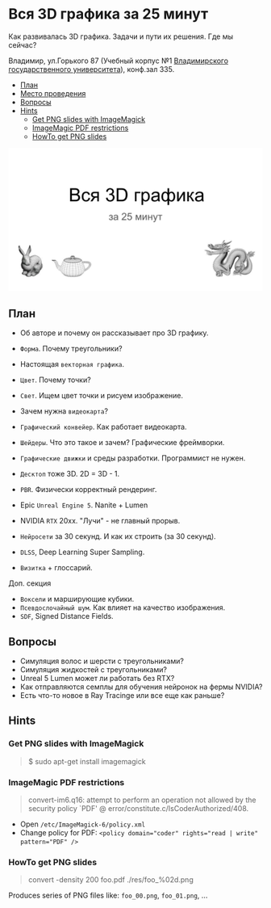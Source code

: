 # Вся 3D графика за 25 минут

Как развивалась 3D графика. Задачи и пути их решения. Где мы сейчас?

Владимир, ул.Горького 87 (Учебный корпус №1 [Владимирского государственного университета](https://yandex.ru/maps/-/CCUVeVVItB)), конф.зал 335.

- [План](#план)
- [Место проведения](#место-проведения)
- [Вопросы](#вопросы)
- [Hints](#hints)
  - [Get PNG slides with ImageMagick](#get-png-slides-with-imagemagick)
  - [ImageMagic PDF restrictions](#imagemagic-pdf-restrictions)
  - [HowTo get PNG slides](#howto-get-png-slides)

![Title Slide](slides/00.png)

## План

- Об авторе и почему он рассказывает про 3D графику.

- `Форма`. Почему треугольники?
- Настоящая `векторная графика`.
- `Цвет`. Почему точки?
- `Свет`. Ищем цвет точки и рисуем изображение.
- Зачем нужна `видеокарта`?
- `Графический конвейер`. Как работает видеокарта.
- `Шейдеры`. Что это такое и зачем? Графические фреймворки.
- `Графические движки` и среды разработки. Программист не нужен.
- `Десктоп` тоже 3D. 2D = 3D - 1.
- `PBR`. Физически корректный рендеринг.
- Epic `Unreal Engine 5`. Nanite + Lumen
- NVIDIA `RTX` 20xx. "Лучи" - не главный прорыв.
- `Нейросети` за 30 секунд. И как их строить (за 30 секунд).
- `DLSS`, Deep Learning Super Sampling.

- `Визитка` + глоссарий.

Доп. секция

- `Воксели` и марширующие кубики.
- `Псевдослочайный шум`. Как влияет на качество изображения.
- `SDF`, Signed Distance Fields.

## Вопросы

- Симуляция волос и шерсти с треугольниками?
- Симуляция жидкостей с треугольниками?
- Unreal 5 Lumen может ли работать без RTX?
- Как отправляются семплы для обучения нейронок на фермы NVIDIA?
- Есть что-то новое в Ray Tracinge или все еще как раньше?

## Hints

### Get PNG slides with ImageMagick

> $ sudo apt-get install imagemagick

### ImageMagic PDF restrictions

> convert-im6.q16: attempt to perform an operation not allowed by the security policy `PDF' @ error/constitute.c/IsCoderAuthorized/408.

- Open `/etc/ImageMagick-6/policy.xml`
- Change policy for PDF: `<policy domain="coder" rights="read | write" pattern="PDF" />`

### HowTo get PNG slides

> convert -density 200 foo.pdf ./res/foo_%02d.png

Produces series of PNG files like: `foo_00.png`, `foo_01.png`, ...
